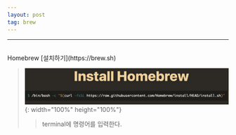 ```yaml
---
layout: post
tag: brew
---
```

***
<br>
Homebrew [설치하기](https://brew.sh)

> ![title](/assets/images/brewInstall.png){: width="100%" height="100%"}
>> terminal에 명령어를 입력한다.


